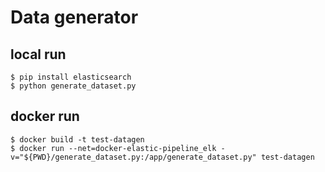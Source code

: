 # Data generator


## local run
```
$ pip install elasticsearch
$ python generate_dataset.py
```

## docker run
```
$ docker build -t test-datagen
$ docker run --net=docker-elastic-pipeline_elk -v="${PWD}/generate_dataset.py:/app/generate_dataset.py" test-datagen
```
